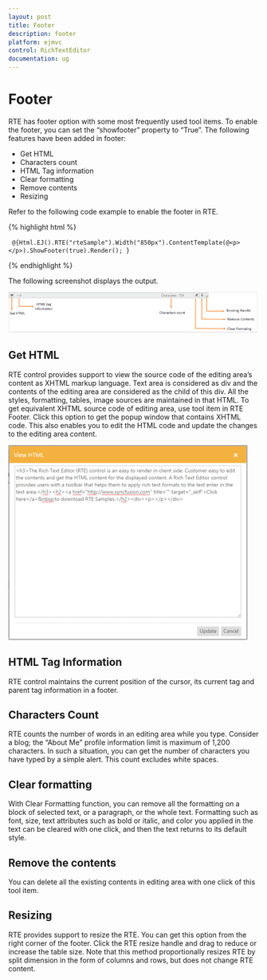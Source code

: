 ```yaml
---
layout: post
title: Footer
description: footer
platform: ejmvc
control: RichTextEditor
documentation: ug
---
```


# Footer

RTE has footer option with some most frequently used tool items. To enable the footer, you can set the “showfooter” property to “True”. The following features have been added in footer:

* Get HTML
* Characters count
* HTML Tag information
* Clear formatting 
* Remove contents
* Resizing

Refer to the following code example to enable the footer in RTE. 

{% highlight html %}

     @{Html.EJ().RTE("rteSample").Width("850px").ContentTemplate(@<p></p>).ShowFooter(true).Render(); }

{% endhighlight %}

The following screenshot displays the output.

![](Footer_images/Footer_img1.png)

## Get HTML

RTE control provides support to view the source code of the editing area’s content as XHTML markup language. Text area is considered as div and the contents of the editing area are considered as the child of this div. All the styles, formatting, tables, image sources are maintained in that HTML. To get equivalent XHTML source code of editing area, use tool item in RTE Footer. Click this option to get the popup window that contains XHTML code. This also enables you to edit the HTML code and update the changes to the editing area content.

![](Footer_images/Footer_img2.png)

## HTML Tag Information

RTE control maintains the current position of the cursor, its current tag and parent tag information in a footer.

## Characters Count

RTE counts the number of words in an editing area while you type. Consider a blog; the “About Me” profile information limit is maximum of 1,200 characters. In such a situation, you can get the number of characters you have typed by a simple alert. This count excludes white spaces.

## Clear formatting

With Clear Formatting function, you can remove all the formatting on a block of selected text, or a paragraph, or the whole text. Formatting such as font, size, text attributes such as bold or italic, and color you applied in the text can be cleared with one click, and then the text returns to its default style.

## Remove the contents

You can delete all the existing contents in editing area with one click of this tool item.

## Resizing

RTE provides support to resize the RTE. You can get this option from the right corner of the footer. Click the RTE resize handle and drag to reduce or increase the table size. Note that this method proportionally resizes RTE by split dimension in the form of columns and rows, but does not change RTE content. 

